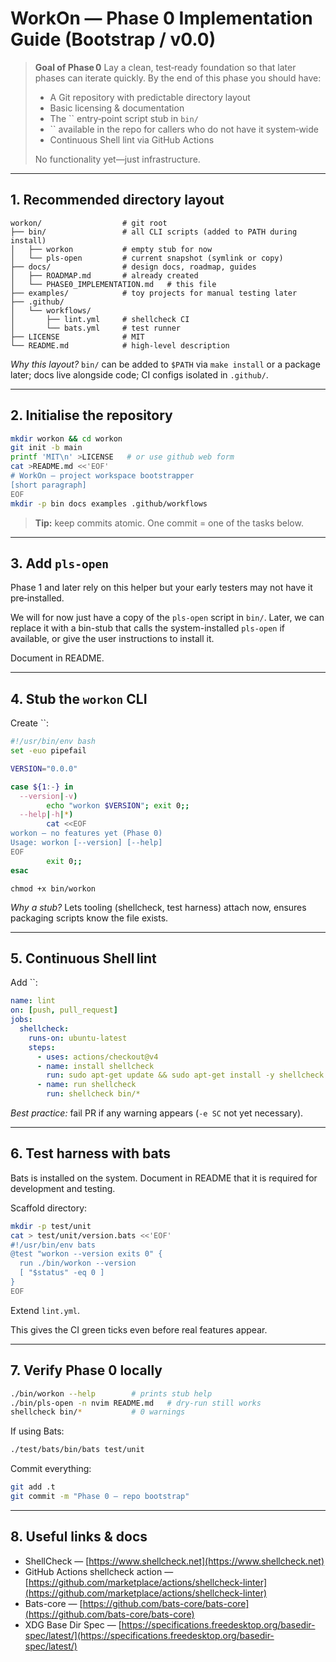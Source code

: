 # WorkOn — Phase 0 Implementation Guide (Bootstrap / v0.0)

> **Goal of Phase 0**  Lay a clean, test‑ready foundation so that later phases can iterate quickly.  By the end of this phase you should have:
>
> - A Git repository with predictable directory layout
> - Basic licensing & documentation
> - The `` entry‑point script stub in `bin/`
> - `` available in the repo for callers who do not have it system‑wide
> - Continuous Shell lint via GitHub Actions
>
> No functionality yet—just infrastructure.

---

## 1. Recommended directory layout

```text
workon/                  # git root
├── bin/                 # all CLI scripts (added to PATH during install)
│   ├── workon           # empty stub for now
│   └── pls-open         # current snapshot (symlink or copy)
├── docs/                # design docs, roadmap, guides
│   ├── ROADMAP.md       # already created
│   └── PHASE0_IMPLEMENTATION.md   # this file
├── examples/            # toy projects for manual testing later
├── .github/
│   └── workflows/
│       ├── lint.yml     # shellcheck CI
│       └── bats.yml     # test runner
├── LICENSE              # MIT
└── README.md            # high‑level description
```

*Why this layout?*  `bin/` can be added to `$PATH` via `make install` or a package later; docs live alongside code; CI configs isolated in `.github/`.

---

## 2. Initialise the repository

```bash
mkdir workon && cd workon
git init -b main
printf 'MIT\n' >LICENSE   # or use github web form
cat >README.md <<'EOF'
# WorkOn — project workspace bootstrapper
[short paragraph]
EOF
mkdir -p bin docs examples .github/workflows
```

> **Tip:** keep commits atomic. One commit = one of the tasks below.

---

## 3. Add `pls-open`

Phase 1 and later rely on this helper but your early testers may not have it pre‑installed.

We will for now just have a copy of the `pls-open` script in `bin/`. 
Later, we can replace it with a bin-stub that calls the system-installed `pls-open` if available, 
or give the user instructions to install it.

Document in README.

---

## 4. Stub the `workon` CLI

Create ``:

```bash
#!/usr/bin/env bash
set -euo pipefail

VERSION="0.0.0"

case ${1:-} in
  --version|-v)
        echo "workon $VERSION"; exit 0;;
  --help|-h|*)
        cat <<EOF
workon — no features yet (Phase 0)
Usage: workon [--version] [--help]
EOF
        exit 0;;
esac
```

`chmod +x bin/workon`

*Why a stub?*  Lets tooling (shellcheck, test harness) attach now, ensures packaging scripts know the file exists.

---

## 5. Continuous Shell lint

Add ``:

```yaml
name: lint
on: [push, pull_request]
jobs:
  shellcheck:
    runs-on: ubuntu-latest
    steps:
      - uses: actions/checkout@v4
      - name: install shellcheck
        run: sudo apt-get update && sudo apt-get install -y shellcheck
      - name: run shellcheck
        run: shellcheck bin/*
```

*Best practice:* fail PR if any warning appears (`-e SC` not yet necessary).

---

## 6. Test harness with bats

Bats is installed on the system. 
Document in README that it is required for development and testing.

Scaffold directory:

```bash
mkdir -p test/unit
cat > test/unit/version.bats <<'EOF'
#!/usr/bin/env bats
@test "workon --version exits 0" {
  run ./bin/workon --version
  [ "$status" -eq 0 ]
}
EOF
```

Extend `lint.yml`.

This gives the CI green ticks even before real features appear.

---

## 7. Verify Phase 0 locally

```bash
./bin/workon --help        # prints stub help
./bin/pls-open -n nvim README.md   # dry‑run still works
shellcheck bin/*           # 0 warnings
```

If using Bats:

```bash
./test/bats/bin/bats test/unit
```

Commit everything:

```bash
git add .t
git commit -m "Phase 0 – repo bootstrap"
```

---

## 8. Useful links & docs

- ShellCheck — [https://www.shellcheck.net](https://www.shellcheck.net)
- GitHub Actions shellcheck action — [https://github.com/marketplace/actions/shellcheck-linter](https://github.com/marketplace/actions/shellcheck-linter)
- Bats-core — [https://github.com/bats-core/bats-core](https://github.com/bats-core/bats-core)
- XDG Base Dir Spec — [https://specifications.freedesktop.org/basedir-spec/latest/](https://specifications.freedesktop.org/basedir-spec/latest/)

